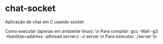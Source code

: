 # chat-socket
Aplicação de chat em C usando socket

Como executar (apenas em ambiente linux): \n
Para compilar: gcc -Wall -g3 -fsanitize=address -pthread server.c -o server \n
Para executar: ./server \n
